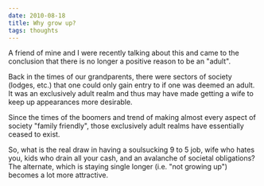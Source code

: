 ```yaml
---
date: 2010-08-18
title: Why grow up?
tags: thoughts
---
```


A friend of mine and I were recently talking about this and came to the conclusion that there is no longer a positive reason to be an "adult".

Back in the times of our grandparents, there were sectors of society (lodges, etc.) that one could only gain entry to if one was deemed an adult. It was an exclusively adult realm and thus may have made getting a wife to keep up appearances more desirable.

Since the times of the boomers and trend of making almost every aspect of society "family friendly", those exclusively adult realms have essentially ceased to exist.

So, what is the real draw in having a soulsucking 9 to 5 job, wife who hates you, kids who drain all your cash, and an avalanche of societal obligations? The alternate, which is staying single longer (i.e. "not growing up") becomes a lot more attractive.